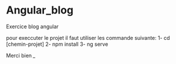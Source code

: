 # Angular_blog
Exercice blog angular

pour execcuter le projet il faut utiliser les commande suivante:
1- cd [chemin-projet]
2- npm install
3- ng serve

Merci bien *_*


